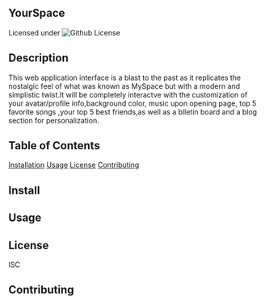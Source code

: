 ## YourSpace 
Licensed under 
![Github License](https://img.shields.io/badge/License-ISC-blue.svg)
## Description
This web application interface is a blast to the past as it replicates the nostalgic feel of what was known as MySpace but with a modern and simplistic twist.It will be completely interactve with the customization of your avatar/profile info,background color, music upon opening page, top 5 favorite songs ,your top 5 best friends,as well as a blletin board and a blog section for personalization. 
## Table of Contents
[Installation](#install)
[Usage](#usage)
[License](#license)
[Contributing](#contributing)
## Install

## Usage

## License
ISC
## Contributing




